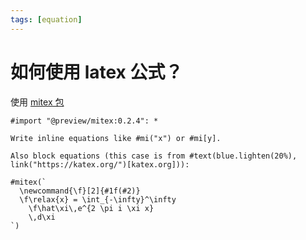 ```yaml
---
tags: [equation]
---
```


# 如何使用 latex 公式？

使用 [mitex 包](https://typst.app/universe/package/mitex/)

```typst
#import "@preview/mitex:0.2.4": *

Write inline equations like #mi("x") or #mi[y].

Also block equations (this case is from #text(blue.lighten(20%), link("https://katex.org/")[katex.org])):

#mitex(`
  \newcommand{\f}[2]{#1f(#2)}
  \f\relax{x} = \int_{-\infty}^\infty
    \f\hat\xi\,e^{2 \pi i \xi x}
    \,d\xi
`)
```
